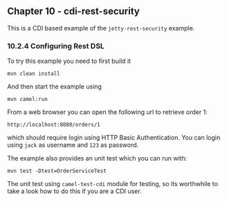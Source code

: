 Chapter 10 - cdi-rest-security
------------------------------

This is a CDI based example of the `jetty-rest-security` example.

### 10.2.4 Configuring Rest DSL

To try this example you need to first build it

    mvn clean install

And then start the example using

    mvn camel:run

From a web browser you can open the following url to retrieve order 1:

    http://localhost:8080/orders/1

which should require login using HTTP Basic Authentication.
You can login using `jack` as username and `123` as password.

The example also provides an unit test which you can run with:

    mvn test -Dtest=OrderServiceTest

The unit test using `camel-test-cdi` module for testing, so its worthwhile to take a look
how to do this if you are a CDI user.


